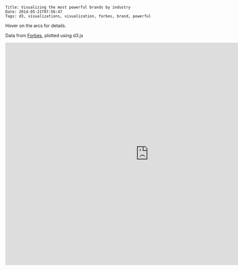     Title: Visualizing the most powerful brands by industry
    Date: 2014-05-21T07:56:47
    Tags: d3, visualizations, visualization, forbes, brand, powerful

Hover on the arcs for details.

Data from [Forbes](http://www.forbes.com/powerful-brands/list/), plotted using d3.js

<iframe frameborder="0" height="700" width="900" scrolling="no"
src="http://shriphani.com/visualizations/forbes_brand_awareness/">
</iframe>
